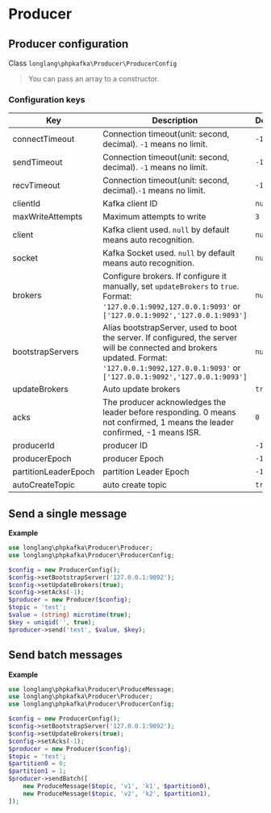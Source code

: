 # Producer

## Producer configuration

Class `longlang\phpkafka\Producer\ProducerConfig`

> You can pass an array to a constructor.

### Configuration keys

| Key | Description | Default |
| - | - | - |
| connectTimeout | Connection timeout(unit: second, decimal). `-1` means no limit. | `-1` |
| sendTimeout | Connection timeout(unit: second, decimal). `-1` means no limit. | `-1` |
| recvTimeout | Connection timeout(unit: second, decimal).`-1` means no limit. | `-1` |
| clientId | Kafka client ID | `null` |
| maxWriteAttempts | Maximum attempts to write | `3` |
| client | Kafka client used. `null` by default means auto recognition. | `null` |
| socket | Kafka Socket used. `null` by default means auto recognition. | `null` |
| brokers | Configure brokers. If configure it manually, set `updateBrokers` to `true`. Format: `'127.0.0.1:9092,127.0.0.1:9093'` or `['127.0.0.1:9092','127.0.0.1:9093']` | `null` |
| bootstrapServers | Alias bootstrapServer, used to boot the server. If configured, the server will be connected and brokers updated. Format: `'127.0.0.1:9092,127.0.0.1:9093'` or `['127.0.0.1:9092','127.0.0.1:9093']` | `null` |
| updateBrokers | Auto update brokers | `true` |
| acks | The producer acknowledges the leader before responding. 0 means not confirmed, 1 means the leader confirmed, -1 means ISR. | `0` |
| producerId | producer ID | `-1` |
| producerEpoch | producer Epoch | `-1` |
| partitionLeaderEpoch | partition Leader Epoch | `-1` |
| autoCreateTopic | auto create topic | `true` |

## Send a single message

**Example**

```php
use longlang\phpkafka\Producer\Producer;
use longlang\phpkafka\Producer\ProducerConfig;

$config = new ProducerConfig();
$config->setBootstrapServer('127.0.0.1:9092');
$config->setUpdateBrokers(true);
$config->setAcks(-1);
$producer = new Producer($config);
$topic = 'test';
$value = (string) microtime(true);
$key = uniqid('', true);
$producer->send('test', $value, $key);
```

## Send batch messages

**Example**

```php
use longlang\phpkafka\Producer\ProduceMessage;
use longlang\phpkafka\Producer\Producer;
use longlang\phpkafka\Producer\ProducerConfig;

$config = new ProducerConfig();
$config->setBootstrapServer('127.0.0.1:9092');
$config->setUpdateBrokers(true);
$config->setAcks(-1);
$producer = new Producer($config);
$topic = 'test';
$partition0 = 0;
$partition1 = 1;
$producer->sendBatch([
    new ProduceMessage($topic, 'v1', 'k1', $partition0),
    new ProduceMessage($topic, 'v2', 'k2', $partition1),
]);
```
